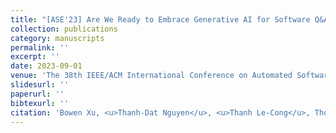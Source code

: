 ```yaml
---
title: "[ASE'23] Are We Ready to Embrace Generative AI for Software Q&A?"
collection: publications
category: manuscripts
permalink: ''
excerpt: ''
date: 2023-09-01
venue: 'The 38th IEEE/ACM International Conference on Automated Software Engineering (ASE), New Ideas Track'
slidesurl: ''
paperurl: ''
bibtexurl: ''
citation: 'Bowen Xu, <u>Thanh-Dat Nguyen</u>, <u>Thanh Le-Cong</u>, Thong Hoang, Jiakun Liu, Kisub Kim, Chen GONG, Changan Niu, Chenyu Wang, <u>Xuan-Bach D. Le</u>, David Lo'
---
```

